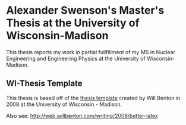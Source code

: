 Alexander Swenson's Master's Thesis at the University of Wisconsin-Madison
==========================================================================

This thesis reports my work in partial fullfillment of my MS in Nuclear
Engineering and Engineering Physics at the University of Wisconsin-Madison.

WI-Thesis Template
------------------

This thesis is based off of the [thesis
template](https://github.com/willb/wi-thesis-template) created by Will Benton in
2008 at the University of Wisconsin - Madison.

Also see: http://web.willbenton.com/writing/2008/better-latex
